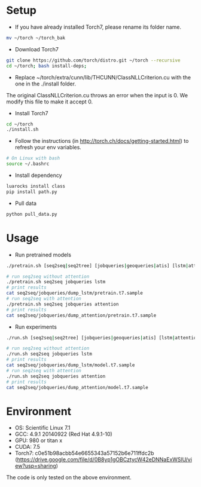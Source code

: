 # Setup

- If you have already installed Torch7, please rename its folder name.
```sh
mv ~/torch ~/torch_bak
```

- Download Torch7
```sh
git clone https://github.com/torch/distro.git ~/torch --recursive
cd ~/torch; bash install-deps;
```

- Replace ~/torch/extra/cunn/lib/THCUNN/ClassNLLCriterion.cu with the one in the ./install folder.

The original ClassNLLCriterion.cu throws an error when the input is 0. We modify this file to make it accept 0.

- Install Torch7
```sh
cd ~/torch
./install.sh
```

- Follow the instructions (in http://torch.ch/docs/getting-started.html) to refresh your env variables.
```sh
# On Linux with bash
source ~/.bashrc
```

- Install dependency
```sh
luarocks install class
pip install path.py
```

- Pull data
```sh
python pull_data.py
```

# Usage

- Run pretrained models
```sh
./pretrain.sh [seq2seq|seq2tree] [jobqueries|geoqueries|atis] [lstm|attention] GPU_ID
```

```sh
# run seq2seq without attention
./pretrain.sh seq2seq jobqueries lstm
# print results
cat seq2seq/jobqueries/dump_lstm/pretrain.t7.sample
# run seq2seq with attention
./pretrain.sh seq2seq jobqueries attention
# print results
cat seq2seq/jobqueries/dump_attention/pretrain.t7.sample
```

- Run experiments
```sh
./run.sh [seq2seq|seq2tree] [jobqueries|geoqueries|atis] [lstm|attention] GPU_ID
```

```sh
# run seq2seq without attention
./run.sh seq2seq jobqueries lstm
# print results
cat seq2seq/jobqueries/dump_lstm/model.t7.sample
# run seq2seq with attention
./run.sh seq2seq jobqueries attention
# print results
cat seq2seq/jobqueries/dump_attention/model.t7.sample
```
# Environment

* OS: Scientific Linux 7.1
* GCC: 4.9.1 20140922 (Red Hat 4.9.1-10)
* GPU: 980 or titan x
* CUDA: 7.5
* Torch7: c0e51b98acbb54e6655343a57152b6e711ffdc2b (https://drive.google.com/file/d/0B8yp1gOBCztycW42eDNNaExWSlU/view?usp=sharing)

The code is only tested on the above environment.
